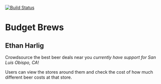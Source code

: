 [![Build Status](https://travis-ci.org/cpe305Spring17/spring2017-project-ethanharlig.svg?branch=master)](https://travis-ci.org/cpe305Spring17/spring2017-project-ethanharlig)

# Budget Brews
## Ethan Harlig 

Crowdsource the best beer deals near you _currently have support for San Luis Obispo, CA_!

Users can view the stores around them and check the cost of how much different beer costs at that store. 

